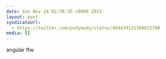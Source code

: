 ```yaml
---
date: Sun Nov 24 02:39:35 +0000 2013
layout: post
syndicateUrl:
  - https://twitter.com/pudymody/status/404439121369632768
media: []
---
```

angular ftw


